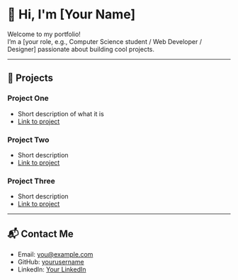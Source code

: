# 👋 Hi, I'm [Your Name]

Welcome to my portfolio!  
I’m a [your role, e.g., Computer Science student / Web Developer / Designer] passionate about building cool projects.

---

## 🚀 Projects

### Project One
- Short description of what it is
- [Link to project](#)

### Project Two
- Short description
- [Link to project](#)

### Project Three
- Short description
- [Link to project](#)

---

## 📬 Contact Me
- Email: [you@example.com](mailto:you@example.com)  
- GitHub: [yourusername](https://github.com/yourusername)  
- LinkedIn: [Your LinkedIn](https://linkedin.com/in/yourusername)  
